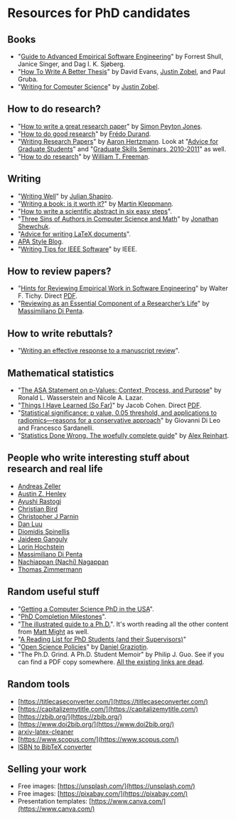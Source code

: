 # Resources for PhD candidates

## Books

* "[Guide to Advanced Empirical Software Engineering](https://www.amazon.com/Guide-Advanced-Empirical-Software-Engineering/dp/184800043X)" by Forrest Shull, Janice Singer, and Dag I. K. Sjøberg.
* "[How To Write A Better Thesis](https://www.amazon.com/Write-Better-Thesis-David-Evans/dp/3319042858/)" by David Evans, [Justin Zobel](https://www.mup.com.au/authors/justin-zobel), and Paul Gruba.
* "[Writing for Computer Science](https://www.amazon.com/Writing-Computer-Science-Justin-Zobel/dp/144716640X/)" by [Justin Zobel](https://www.mup.com.au/authors/justin-zobel).

## How to do research?

* "[How to write a great research paper](https://www.microsoft.com/en-us/research/academic-program/write-great-research-paper/)" by [Simon Peyton Jones](https://www.microsoft.com/en-us/research/people/simonpj/).
* "[How to do good research](https://people.csail.mit.edu/fredo/DoGoodResearch.pdf)" by [Frédo Durand](https://people.csail.mit.edu/fredo/student.html).
* "[Writing Research Papers](https://www.dgp.toronto.edu/~hertzman/courses/gradSkills/2010/writing.pdf)" by [Aaron Hertzmann](https://www.dgp.toronto.edu/~hertzman/). Look at "[Advice for Graduate Students](https://www.dgp.toronto.edu/~hertzman/advice/)" and "[Graduate Skills Seminars, 2010-2011](http://www.dgp.toronto.edu/~hertzman/courses/gradSkills/2010/)" as well.
* "[How to do research](https://people.csail.mit.edu/billf/publications/How_To_Do_Research.pdf)" by [William T. Freeman](https://billf.mit.edu/).

## Writing

* "[Writing Well](https://www.julian.com/guide/write/first-draft)" by [Julian Shapiro](https://www.julian.com/).
* "[Writing a book: is it worth it?](https://martin.kleppmann.com/2020/09/29/is-book-writing-worth-it.html)" by [Martin Kleppmann](https://martin.kleppmann.com/).
* "[How to write a scientific abstract in six easy steps](https://www.easterbrook.ca/steve/2010/01/how-to-write-a-scientific-abstract-in-six-easy-steps/)".
* "[Three Sins of Authors in Computer Science and Math](http://www.cs.cmu.edu/~jrs/sins.html)" by [Jonathan Shewchuk](http://www.cs.cmu.edu/~jrs/).
* "[Advice for writing LaTeX documents](https://github.com/dspinellis/latex-advice)".
* [APA Style Blog](https://apastyle.apa.org/blog).
* "[Writing Tips for IEEE Software](https://www.computer.org/csdl/magazine/so/write-for-us/14426)" by IEEE.

## How to review papers?

* "[Hints for Reviewing Empirical Work in Software Engineering](https://dl.acm.org/doi/10.1023/A%3A1009844119158)" by Walter F. Tichy. Direct [PDF](https://selab.netlab.uky.edu/homepage/papers/tichy-overview.pdf).
* "[Reviewing as an Essential Component of a Researcher’s Life](https://www.dropbox.com/s/cst1m0t7e48chz0/Reviewing.pdf?dl=0#)" by [Massimiliano Di Penta](https://mdipenta.github.io/).

## How to write rebuttals?

* "[Writing an effective response to a manuscript review](https://www.journals.uchicago.edu/doi/full/10.1086/688886)".

## Mathematical statistics

* "[The ASA Statement on p-Values: Context, Process, and Purpose](https://www.tandfonline.com/doi/full/10.1080/00031305.2016.1154108)" by Ronald L. Wasserstein and Nicole A. Lazar.
* "[Things I Have Learned (So Far)](https://doi.apa.org/doiLanding?doi=10.1037%2F0003-066X.45.12.1304)" by Jacob Cohen. Direct [PDF](https://tech.me.holycross.edu/files/2015/03/Cohen_1990.pdf).
* "[Statistical significance: p value, 0.05 threshold, and applications to radiomics—reasons for a conservative approach](https://eurradiolexp.springeropen.com/articles/10.1186/s41747-020-0145-y)" by Giovanni Di Leo and Francesco Sardanelli.
* "[Statistics Done Wrong. The woefully complete guide](https://www.statisticsdonewrong.com/)" by [Alex Reinhart](https://www.refsmmat.com/).

## People who write interesting stuff about research and real life

* [Andreas Zeller](https://andreas-zeller.info/)
* [Austin Z. Henley](https://austinhenley.com/)
* [Ayushi Rastogi](https://ayushirastogi.github.io/)
* [Christian Bird](https://www.microsoft.com/en-us/research/people/cbird/)
* [Christopher J Parnin](https://www.chrisparnin.me/)
* [Dan Luu](https://danluu.com/)
* [Diomidis Spinellis](https://www.spinellis.gr/index.html.var)
* [Jaideep Ganguly](https://jganguly.github.io/)
* [Lorin Hochstein](http://lorinhochstein.org/)
* [Massimiliano Di Penta](https://mdipenta.github.io/)
* [Nachiappan (Nachi) Nagappan](https://nachinagappan.github.io/)
* [Thomas Zimmermann](https://thomas-zimmermann.com/)

## Random useful stuff

* "[Getting a Computer Science PhD in the USA](https://parentheticallyspeaking.org/articles/us-cs-phd-faq/)".
* "[PhD Completion Milestones](https://collaboration.csc.ncsu.edu/laurie/PhD.html)".
* "[The illustrated guide to a Ph.D.](https://matt.might.net/articles/phd-school-in-pictures/)". It's worth reading all the other content from [Matt Might](https://matt.might.net/) as well.
* "[A Reading List for PhD Students (and their Supervisors)](https://www2.dmst.aueb.gr/dds/res/phd/bib.htm)"
* "[Open Science Policies](https://conf.researchr.org/track/icse-2021/icse-2021-open-science-policies)" by [Daniel Graziotin](https://ineed.coffee/).
* "The Ph.D. Grind. A Ph.D. Student Memoir" by Philip J. Guo. See if you can find a PDF copy somewhere. [All the existing links are dead](https://news.ycombinator.com/item?id=17494273).

## Random tools

* [https://titlecaseconverter.com/](https://titlecaseconverter.com/)
* [https://capitalizemytitle.com/](https://capitalizemytitle.com/)
* [https://zbib.org/](https://zbib.org/)
* [https://www.doi2bib.org/](https://www.doi2bib.org/)
* [arxiv-latex-cleaner](https://github.com/google-research/arxiv-latex-cleaner)
* [https://www.scopus.com/](https://www.scopus.com/)
* [ISBN to BibTeX converter](https://www.bibtex.com/c/isbn-to-bibtex-converter/)

## Selling your work

* Free images: [https://unsplash.com/](https://unsplash.com/)
* Free images: [https://pixabay.com/](https://pixabay.com/)
* Presentation templates: [https://www.canva.com/](https://www.canva.com/)
